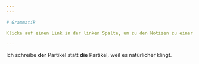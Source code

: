 ```yaml
---
---

# Grammatik

Klicke auf einen Link in der linken Spalte, um zu den Notizen zu einer bestimmten Grammatikregel zu gelangen.

---
```


Ich schreibe **der** Partikel statt **die** Partikel, weil es natürlicher klingt.
